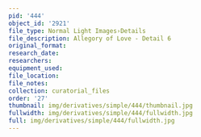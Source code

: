 ```yaml
---
pid: '444'
object_id: '2921'
file_type: Normal Light Images›Details
file_description: Allegory of Love - Detail 6
original_format:
research_date:
researchers:
equipment_used:
file_location:
file_notes:
collection: curatorial_files
order: '27'
thumbnail: img/derivatives/simple/444/thumbnail.jpg
fullwidth: img/derivatives/simple/444/fullwidth.jpg
full: img/derivatives/simple/444/fullwidth.jpg
---
```

